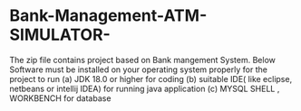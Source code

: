 # Bank-Management-ATM-SIMULATOR-

The zip file contains project based on Bank mangement System. 
Below Software must be installed on your operating system properly for the project to run
(a)  JDK 18.0 or higher for coding 
(b)  suitable IDE( like eclipse, netbeans or intellij IDEA) for running java application
(c)  MYSQL SHELL , WORKBENCH for database
